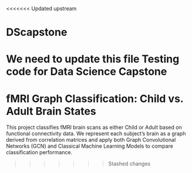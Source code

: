<<<<<<< Updated upstream
# DScapstone
We need to update this file
Testing code for Data Science Capstone
=======
# fMRI Graph Classification: Child vs. Adult Brain States

This project classifies fMRI brain scans as either Child or Adult based on functional connectivity data. We represent each subject’s brain as a graph derived from correlation matrices and apply both Graph Convolutional Networks (GCN) and Classical Machine Learning Models to compare classification performance.
>>>>>>> Stashed changes
